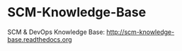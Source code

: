 SCM-Knowledge-Base
==================

SCM &amp; DevOps Knowledge Base: http://scm-knowledge-base.readthedocs.org


